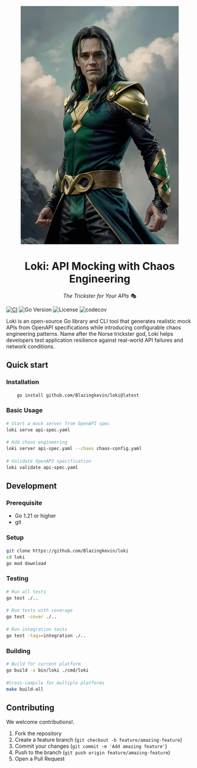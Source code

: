 <div align="center">
  <img src="https://raw.githubusercontent.com/Blazingkevin/loki/main/assets/loki-real.jpg" alt="Loki Logo" width="426" height="640">
  
  # Loki: API Mocking with Chaos Engineering
  
  *The Trickster for Your APIs* 🎭
</div>

[![CI](https://github.com/Blazingkevin/loki/actions/workflows/ci.yaml/badge.svg)](https://github.com/Blazingkevin/loki/actions/workflows/ci.yaml)
![Go Version](https://img.shields.io/badge/go-%3E%3D1.21-blue)
![License](https://img.shields.io/badge/license-MIT-green)
<img alt="codecov" src="https://codecov.io/github/Blazingkevin/loki/graph/badge.svg?token=4CMATZTJ9D">

Loki is an open-source Go library and CLI tool that generates realistic mock APIs from OpenAPI specifications while introducing configurable chaos engineering patterns. Name after the Norse trickster god, Loki helps developers test application resilience against real-world API failures and network conditions.

## Quick start


### Installation

```bash
    go install github.com/Blazingkevin/loki@latest
```

### Basic Usage

```bash
# Start a mock server from OpenAPI spec
loki serve api-spec.yaml

# Add chaos engineering
loki server api-spec.yaml --chaos chaos-config.yaml

# Validate OpenAPI specification
loki validate api-spec.yaml
```


## Development

### Prerequisite

- Go 1.21 or higher
- git

### Setup

```bash
git clone https://github.com/Blazingkevin/loki
cd loki
go mod download
```

### Testing

```bash
# Run all tests
go test ./..

# Run tests with coverage
go test -cover ./..

# Run integration tests
go test -tags=integration ./..
```

### Building

```bash
# Build for current platform
go build -o bin/loki ./cmd/loki

#Cross-compile for multiple platforms
make build-all
```

## Contributing

We welcome contributions!.

1. Fork the repository
2. Create a feature branch (`git checkout -b feature/amazing-feature`)
3. Commit your changes (`git commit -m 'Add amazing feature'`)
4. Push to the branch (`git push origin feature/amazing-feature`)
5. Open a Pull Request

